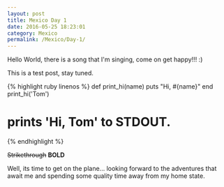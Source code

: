 ```yaml
---
layout: post
title: Mexico Day 1
date: 2016-05-25 18:23:01
category: Mexico
permalink: /Mexico/Day-1/
---
```



Hello World, there is a song that I'm singing, come on get happy!!! :)

This is a test post, stay tuned.

{% highlight ruby linenos %}
def print_hi(name)
  puts "Hi, #{name}"
end
print_hi('Tom')
# prints 'Hi, Tom' to STDOUT.
{% endhighlight %}



~~Strikethrough~~
**BOLD**

Well, its time to get on the plane... looking forward to the adventures that await me and spending some quality time away from my home state. 